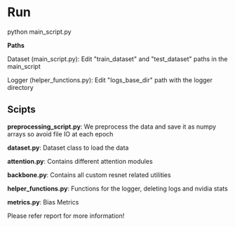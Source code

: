 # Run

python main_script.py

**Paths**

Dataset (main_script.py): Edit "train_dataset" and "test_dataset" paths in the main_script

Logger (helper_functions.py): Edit "logs_base_dir" path with the logger directory

## Scipts

**preprocessing_script.py**: We preprocess the data and save it as numpy arrays so avoid file IO at each epoch

**dataset.py**: Dataset class to load the data

**attention.py**: Contains different attention modules

**backbone.py**: Contains all custom resnet related utilities

**helper_functions.py**: Functions for the logger, deleting logs and nvidia stats

**metrics.py**: Bias Metrics

Please refer report for more information!
